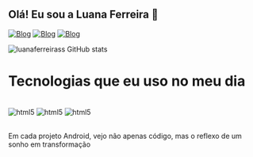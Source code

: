 ## Olá! Eu sou a Luana Ferreira 👋

[![Blog](https://img.shields.io/badge/LinkedIn-0077B5?style=for-the-badge&logo=linkedin&logoColor=white)](https://www.linkedin.com/in/luana-ferreira-b75b03227/)
[![Blog](https://img.shields.io/badge/Instagram-E4405F?style=for-the-badge&logo=instagram&logoColor=white)](https://www.instagram.com/luanaferreirass_/?next=%2F)
[![Blog](https://img.shields.io/badge/YouTube-FF0000?style=for-the-badge&logo=youtube&logoColor=white)](https://www.youtube.com/@luanaferreira222/featured)


![luanaferreirass GitHub stats](https://github-readme-stats.vercel.app/api?username=luanaferreirass&show_icons=true&theme=dracula)



# Tecnologias que eu uso no meu dia 

<div style="display: inline_block"><br/>
  <img align="center" alt= "html5"  src="https://img.shields.io/badge/Kotlin-0095D5?&style=for-the-badge&logo=kotlin&logoColor=white"/> 
  <img align="center" alt= "html5"  src="https://img.shields.io/badge/Android-3DDC84?style=for-the-badge&logo=android&logoColor=white"/> 
  <img align="center" alt= "html5"  src="https://img.shields.io/badge/Android_Studio-3DDC84?style=for-the-badge&logo=android-studio&logoColor=white"/> 
  
 <br/>

</div><br/>


Em cada projeto Android, vejo não apenas código, mas o reflexo de um sonho em transformação
